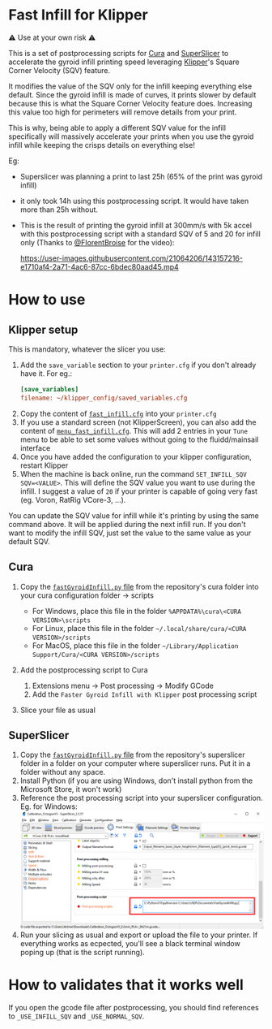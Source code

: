 # Fast Infill for Klipper

:warning: Use at your own risk :warning:

This is a set of postprocessing scripts for [Cura](https://ultimaker.com/software/ultimaker-cura) and [SuperSlicer](https://github.com/supermerill/SuperSlicer) to accelerate the gyroid infill printing speed leveraging [Klipper](https://www.klipper3d.org/)'s Square Corner Velocity (SQV) feature.

It modifies the value of the SQV only for the infill keeping everything else default. Since the gyroid infill is made of curves, it prints slower by default because this is what the Square Corner Velocity feature does. Increasing this value too high for perimeters will remove details from your print.

This is why, being able to apply a different SQV value for the infill specifically will massively accelerate your prints when you use the gyroid infill while keeping the crisps details on everything else!

Eg:
* Superslicer was planning a print to last 25h (65% of the print was gyroid infill)
* it only took 14h using this postprocessing script. It would have taken more than 25h without.

* This is the result of printing the gyroid infill at 300mm/s with 5k accel with this postprocessing script with a standard SQV of 5 and 20 for infill only (Thanks to [@FlorentBroise](https://github.com/FlorentBroise) for the video):

  https://user-images.githubusercontent.com/21064206/143157216-e1710af4-2a71-4ac6-87cc-6bdec80aad45.mp4


# How to use

## Klipper setup

This is mandatory, whatever the slicer you use:

1. Add the `save_variable` section to your `printer.cfg` if you don't already have it. For eg.:
    ```ini
    [save_variables]
    filename: ~/klipper_config/saved_variables.cfg
    ```
1. Copy the content of [`fast_infill.cfg`](klipper/fast_infill.cfg) into your `printer.cfg`
1. If you use a standard screen (not KlipperScreen), you can also add the content of [`menu_fast_infill.cfg`](klipper/menu_fast_infill.cfg). This will add 2 entries in your `Tune` menu to be able to set some values without going to the fluidd/mainsail interface
1. Once you have added the configuration to your klipper configuration, restart Klipper
1. When the machine is back online, run the command `SET_INFILL_SQV SQV=<VALUE>`. This will define the SQV value you want to use during the infill. I suggest a value of `20` if your printer is capable of going very fast (eg. Voron, RatRig VCore-3, ...).

You can update the SQV value for infill while it's printing by using the same command above. It will be applied during the next infill run. If you don't want to modify the infill SQV, just set the value to the same value as your default SQV.

## Cura

1. Copy the [`fastGyroidInfill.py` file](cura/FastGyroidInfill.py) from the repository's cura folder into your cura configuration folder -> scripts

    * For Windows, place this file in the folder `%APPDATA%\cura\<CURA VERSION>\scripts`
    * For Linux, place this file in the folder `~/.local/share/cura/<CURA VERSION>/scripts`
    * For MacOS, place this file in the folder `~/Library/Application Support/Cura/<CURA VERSION>/scripts`

1. Add the postprocessing script to Cura

    1. Extensions menu -> Post processing -> Modify GCode
    1. Add the `Faster Gyroid Infill with Klipper` post processing script

1. Slice your file as usual

## SuperSlicer

1. Copy the [`fastGyroidInfill.py` file](superslicer/FastGyroidInfill.py) from the repository's superslicer folder in a folder on your computer where superslicer runs. Put it in a folder without any space.
1. Install Python (if you are using Windows, don't install python from the Microsoft Store, it won't work)
1. Reference the post processing script into your superslicer configuration. Eg. for Windows:
    ![superslicer_config](docs/images/superslicer_config.png)
1. Run your slicing as usual and export or upload the file to your printer. If everything works as ecpected, you'll see a black terminal window poping up (that is the script running).

# How to validates that it works well

If you open the gcode file after postprocessing, you should find references to `_USE_INFILL_SQV` and `_USE_NORMAL_SQV`.
